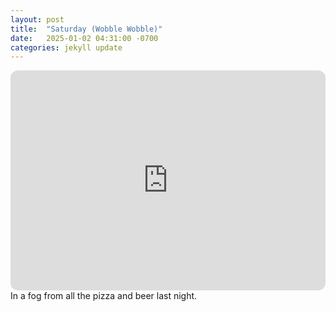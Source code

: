 ```yaml
---
layout: post
title:  "Saturday (Wobble Wobble)"
date:   2025-01-02 04:31:00 -0700
categories: jekyll update
---
```

<iframe style="border-radius:12px" src="https://open.spotify.com/embed/playlist/4th1szfFDYWjupY6IzaIRs?utm_source=generator" width="100%" height="352" frameBorder="0" allowfullscreen="" allow="autoplay; clipboard-write; encrypted-media; fullscreen; picture-in-picture" loading="lazy"></iframe>
In a fog from all the pizza and beer last night.
